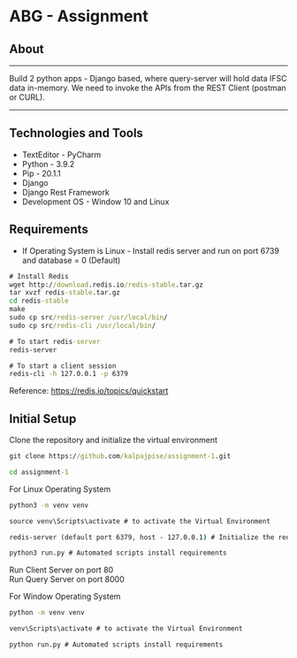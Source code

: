 # ABG - Assignment


## About 
***
Build 2 python apps - Django based, where query-server will hold data IFSC data in-memory. We need to
invoke the APIs from the REST Client (postman or CURL). 
***

## Technologies and Tools

- TextEditor - PyCharm
- Python - 3.9.2
- Pip - 20.1.1
- Django
- Django Rest Framework
- Development OS - Window 10 and Linux

## Requirements

- If Operating System is Linux - Install redis server and run on port 6739 and database = 0 (Default)
```cmd
# Install Redis
wget http://download.redis.io/redis-stable.tar.gz
tar xvzf redis-stable.tar.gz
cd redis-stable
make
sudo cp src/redis-server /usr/local/bin/
sudo cp src/redis-cli /usr/local/bin/

# To start redis-server
redis-server

# To start a client session
redis-cli -h 127.0.0.1 -p 6379
```
Reference: https://redis.io/topics/quickstart
  
## Initial Setup

Clone the repository and initialize the virtual environment
```cmd
git clone https://github.com/kalpajpise/assignment-1.git

cd assignment-1
```
For Linux Operating System
```cmd
python3 -m venv venv

source venv\Scripts\activate # to activate the Virtual Environment

redis-server (default port 6379, host - 127.0.0.1) # Initialize the redis server

python3 run.py # Automated scripts install requirements 
```
Run Client Server on port 80 <br>
Run  Query Server on port 8000<br>

For Window Operating System
```cmd
python -m venv venv

venv\Scripts\activate # to activate the Virtual Environment

python run.py # Automated scripts install requirements 
```
